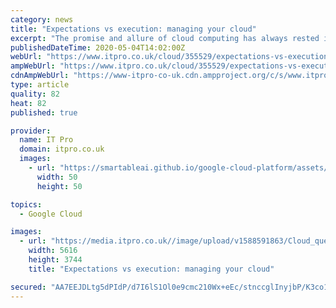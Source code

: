 ```yaml
---
category: news
title: "Expectations vs execution: managing your cloud"
excerpt: "The promise and allure of cloud computing has always rested in its potential to lower costs, reduce management burdens, make organisations more resilient and allow them to innovate and scale-out faster."
publishedDateTime: 2020-05-04T14:02:00Z
webUrl: "https://www.itpro.co.uk/cloud/355529/expectations-vs-execution-managing-your-cloud"
ampWebUrl: "https://www.itpro.co.uk/cloud/355529/expectations-vs-execution-managing-your-cloud?amp"
cdnAmpWebUrl: "https://www-itpro-co-uk.cdn.ampproject.org/c/s/www.itpro.co.uk/cloud/355529/expectations-vs-execution-managing-your-cloud?amp"
type: article
quality: 82
heat: 82
published: true

provider:
  name: IT Pro
  domain: itpro.co.uk
  images:
    - url: "https://smartableai.github.io/google-cloud-platform/assets/images/organizations/itpro.co.uk-50x50.jpg"
      width: 50
      height: 50

topics:
  - Google Cloud

images:
  - url: "https://media.itpro.co.uk//image/upload/v1588591863/Cloud_question.jpg"
    width: 5616
    height: 3744
    title: "Expectations vs execution: managing your cloud"

secured: "AA7EEJDLtg5dPIdP/d7I6lS1Ol0e9cmc210Wx+eEc/stnccglInyjbP/K3co1zUhO7ITgUklWPnYTnNur428P0VWcqXJafjTYAwNNUeukM8VZOVuEdDLXiST/jDCrA6mNJ6B0v0UtMaU1Egin+gQEK1VYTrFr+J6DG0fet2UB4s9T0364Qj2ZyLgu0a/3+jFNUOP7ovZ81hav7HggYeldNpg/6LsoL33cxSOgm9xkWzhbInHWUzZVYMT6iO6mbvoQogJf0Ze1VNdMa0FW+V7IKMDirpLk8990Ks25doIzm5ppE8gALkCCrsSF3+nk6TP;15FTzZQzG3IGXplUu6oPmw=="
---
```


